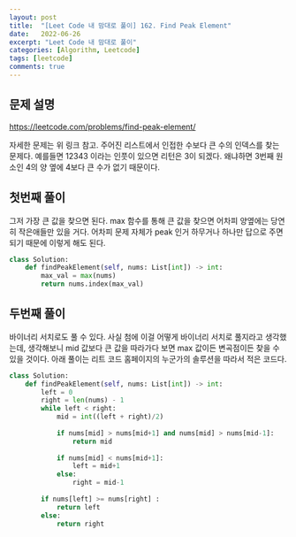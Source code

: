 ```yaml
---
layout: post
title:  "[Leet Code 내 맘대로 풀이] 162. Find Peak Element"
date:   2022-06-26
excerpt: "Leet Code 내 맘대로 풀이"
categories: [Algorithm, Leetcode]
tags: [leetcode]
comments: true
---
```


## 문제 설명
https://leetcode.com/problems/find-peak-element/

자세한 문제는 위 링크 참고.
주어진 리스트에서 인접한 수보다 큰 수의 인덱스를 찾는 문제다.
예를들면 12343 이라는 인풋이 있으면 리턴은 3이 되겠다. 
왜냐하면 3번째 원소인 4의 양 옆에 4보다 큰 수가 없기 때문이다. 


## 첫번째 풀이
그저 가장 큰 값을 찾으면 된다. 
max 함수를 통해 큰 값을 찾으면 어차피 양옆에는 당연히 작은애들만 있을 거다.
어차피 문제 자체가 peak 인거 하무거나 하나만 답으로 주면 되기 때문에 이렇게 해도 된다. 

```python
class Solution:
    def findPeakElement(self, nums: List[int]) -> int:
        max_val = max(nums)
        return nums.index(max_val)
```

## 두번째 풀이
바이너리 서치로도 풀 수 있다.
사실 첨에 이걸 어떻게 바이너리 서치로 풀지라고 생각했는데, 
생각해보니 mid 값보다 큰 값을 따라가다 보면 max 값이든 변곡점이든 찾을 수 있을 것이다.
아래 풀이는 리트 코드 홈페이지의 누군가의 솔루션을 따라서 적은 코드다. 

```python
class Solution:
    def findPeakElement(self, nums: List[int]) -> int:
        left = 0 
        right = len(nums) - 1
        while left < right:
            mid = int((left + right)/2)
            
            if nums[mid] > nums[mid+1] and nums[mid] > nums[mid-1]:
                return mid
            
            if nums[mid] < nums[mid+1]:
                left = mid+1
            else:
                right = mid-1
        
        if nums[left] >= nums[right] :
            return left
        else:
            return right
```